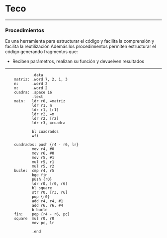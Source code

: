# Teco
---
### Procedimientos
Es una herramienta para estructurar el código y facilita la comprensión y facilita la reutilización
Además los procedimientos permiten estructurar el código generando fragmentos que:
- Reciben parámetros, realizan su función y devuelven resultados
---
```arm
			.data
	matriz: .word 7, 2, 1, 3
	n:      .word 2
	m:      .word 2
	cuadra: .space 16
			.text
	main:   ldr r0, =matriz
	        ldr r1, n
	        ldr r1, [r1]
	        ldr r2, =m
	        ldr r2, [r2]
	        ldr r3, =cuadra
			
			bl cuadrados
			wfi
			
	cuadrados: push {r4 - r6, lr}
			mov r4, #0
			mov r6, #0
			mov r5, #1
			mul r5, r1
			mul r5, r2
	bucle:  cmp r4, r5
			bge fin
			push {r0}
			ldr r0, [r0, r6]
			bl square
			str r0, [r3, r6]
			pop {r0}
			add r4, r4, #1
			add r6, r6, #4
			b bucle 
	fin:    pop {r4 - r6, pc}
	square  mul r0, r0
			mov pc, lr
			
			.end
```